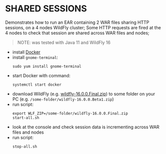 # SHARED SESSIONS

Demonstrates how to run an EAR containing 2 WAR files sharing HTTP sessions, on a 4 nodes WildFly cluster;
Some HTTP requests are fired at the 4 nodes to check that session are shared across WAR files and nodes;

> NOTE: was tested with Java 11 and WildFly 16

- install [Docker](https://docs.docker.com/install/linux/docker-ce/fedora/)
- install `gnome-terminal`:
  ```
  sudo yum install gnome-terminal
  ```
- start Docker with command:
  ```
  systemctl start docker
  ```
- download WildFly (e.g. [wildfly-16.0.0.Final.zip](https://download.jboss.org/wildfly/16.0.0.Final/wildfly-16.0.0.Final.zip)) to some folder on your PC (e.g. `/some-folder/wildfly-16.0.0.Beta1.zip`)
- run script:
  ```
  export WLF_ZIP=/some-folder/wildfly-16.0.0.Final.zip
  start-all.sh
  ```
- look at the console and check session data is incrementing across WAR files and nodes
- run script:
  ```
  stop-all.sh
  ```    
